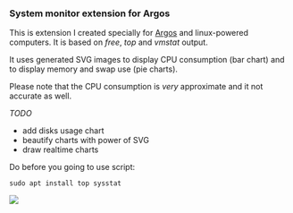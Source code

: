 <h3>System monitor extension for Argos</h3>

This is extension I created specially for [Argos](https://github.com/p-e-w/argos) and linux-powered computers.
It is based on *free*, *top* and *vmstat* output.

It uses generated SVG images to display CPU consumption (bar chart) and to display memory and swap use (pie charts).

Please note that the CPU consumption is *very* approximate and it not accurate as well.

*TODO*

* add disks usage chart
* beautify charts with power of SVG
* draw realtime charts

Do before you going to use script:

```sudo apt install top sysstat```

<img src="http://i.imgur.com/jH1oxNq.png">

